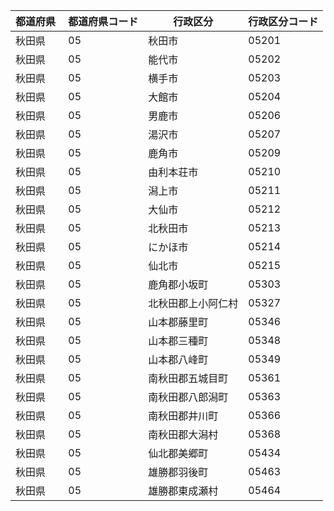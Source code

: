 |  都道府県  | 都道府県コード | 行政区分 | 行政区分コード |
|-----------|--------------|--------- |--------------|
| 秋田県 | 05 | 秋田市 | 05201 |
| 秋田県 | 05 | 能代市 | 05202 |
| 秋田県 | 05 | 横手市 | 05203 |
| 秋田県 | 05 | 大館市 | 05204 |
| 秋田県 | 05 | 男鹿市 | 05206 |
| 秋田県 | 05 | 湯沢市 | 05207 |
| 秋田県 | 05 | 鹿角市 | 05209 |
| 秋田県 | 05 | 由利本荘市 | 05210 |
| 秋田県 | 05 | 潟上市 | 05211 |
| 秋田県 | 05 | 大仙市 | 05212 |
| 秋田県 | 05 | 北秋田市 | 05213 |
| 秋田県 | 05 | にかほ市 | 05214 |
| 秋田県 | 05 | 仙北市 | 05215 |
| 秋田県 | 05 | 鹿角郡小坂町 | 05303 |
| 秋田県 | 05 | 北秋田郡上小阿仁村 | 05327 |
| 秋田県 | 05 | 山本郡藤里町 | 05346 |
| 秋田県 | 05 | 山本郡三種町 | 05348 |
| 秋田県 | 05 | 山本郡八峰町 | 05349 |
| 秋田県 | 05 | 南秋田郡五城目町 | 05361 |
| 秋田県 | 05 | 南秋田郡八郎潟町 | 05363 |
| 秋田県 | 05 | 南秋田郡井川町 | 05366 |
| 秋田県 | 05 | 南秋田郡大潟村 | 05368 |
| 秋田県 | 05 | 仙北郡美郷町 | 05434 |
| 秋田県 | 05 | 雄勝郡羽後町 | 05463 |
| 秋田県 | 05 | 雄勝郡東成瀬村 | 05464 |
